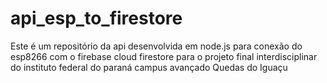 # api_esp_to_firestore

Este é um repositório da api desenvolvida em node.js para conexão do esp8266 com o firebase cloud firestore para o projeto final interdisciplinar do instituto federal do paraná campus avançado Quedas do Iguaçu
